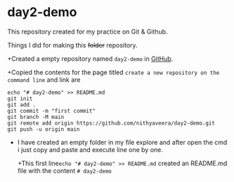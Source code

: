 # day2-demo


This repository created for my practice on Git & Github.


Things I did for making this ~~folder~~ repository.

+Created a empty repository named `day2-demo` in [GitHub](https://github.com/new).

+Copied the contents for the page titled `create a new repository on the command line` and link are

```
echo "# day2-demo" >> README.md
git init
git add .
git commit -m "first commit"
git branch -M main
git remote add origin https://github.com/nithyaveera/day2-demo.git
git push -u origin main
```
+ I have created an empty folder in my file explore and after open the cmd i just copy and paste and execute line one by one.
  
  +This first line`echo "# day2-demo" >> README.md` created an README.md file with the content `# day2-demo`

